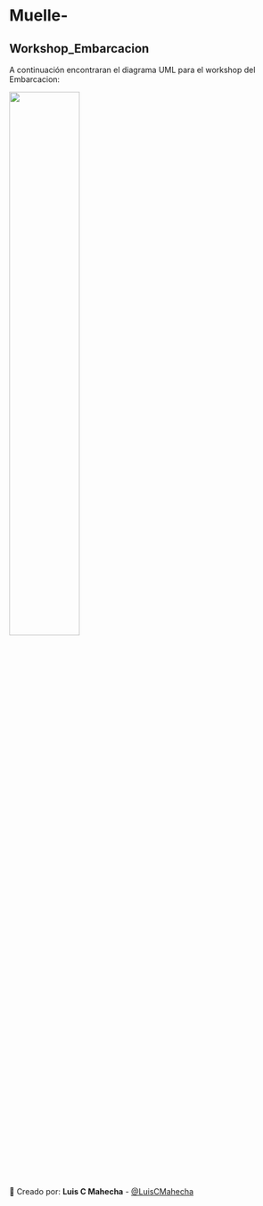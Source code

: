 # Muelle- 
## Workshop_Embarcacion

A continuación encontraran el diagrama UML para el workshop del Embarcacion:

<img src='https://github.com/LuisCMahecha/Workshop_Parqueadero/blob/main/umlMuelle' width=50%>

🌟 Creado por: **Luis C Mahecha**  - [@LuisCMahecha](https://github.com/LuisCMahecha)